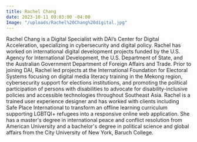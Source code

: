 ```yaml
---
title: Rachel Chang
date: 2023-10-11 09:03:00 -04:00
Image: "/uploads/Rachel%20Chang%20digital.jpg"
---
```


Rachel Chang is a Digital Specialist with DAI’s Center for Digital Acceleration, specializing in cybersecurity and digital policy. Rachel has worked on international digital development projects funded by the U.S. Agency for International Development, the U.S. Department of State, and the Australian Government Department of Foreign Affairs and Trade. Prior to joining DAI, Rachel led projects at the International Foundation for Electoral Systems focusing on digital media literacy training in the Mekong region, cybersecurity support for elections institutions, and promoting the political participation of persons with disabilities to advocate for disability-inclusive policies and accessible technologies throughout Southeast Asia. Rachel is a trained user experience designer and has worked with clients including Safe Place International to transform an offline learning curriculum supporting LGBTQI+ refugees into a responsive online web application. She has a master's degree in international peace and conflict resolution from American University and a bachelor's degree in political science and global affairs from the City University of New York, Baruch College.